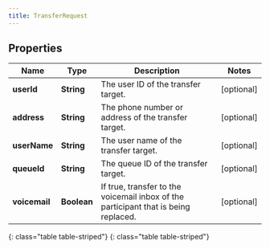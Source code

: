 ```yaml
---
title: TransferRequest
---
```


## Properties

| Name | Type | Description | Notes |
| ------------ | ------------- | ------------- | ------------- |
| **userId** | **String** | The user ID of the transfer target. |  [optional] |
| **address** | **String** | The phone number or address of the transfer target. |  [optional] |
| **userName** | **String** | The user name of the transfer target. |  [optional] |
| **queueId** | **String** | The queue ID of the transfer target. |  [optional] |
| **voicemail** | **Boolean** | If true, transfer to the voicemail inbox of the participant that is being replaced. |  [optional] |
{: class="table table-striped"}
{: class="table table-striped"}


